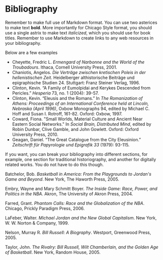 # Bibliography

Remember to make full use of Markdown format. You can use two asterices to
make text **bold**. More importantly for Chicago Style format, you should use
a single astrix to make text *italicized*, which you should use for book
titles. Remember to use Markdown to create links to any web resources in your
bibliography.

Below are a few examples

* Cheyette, Fredric L. *Ermengard of Narbonne and the World of the Troubadours*.  Ithaca, Cornell University Press, 2001.
* Chaniotis, Angelos. *Die Verträge zwischen kretischen Poleis in der hellenistischen Zeit*. Heidelberger althistorische Beiträge und epigraphische Studien 24. Stuttgart: Franz Steiner Verlag, 1996.
* Clinton, Kevin. “A Family of Eumolpidai and Kerykes Descended from Pericles.” *Hesperia* 73,  no. 1 (2004): 39-57.
* Clinton, Kevin. “Eleusis and the Romans.” In *The Romanization of Athens: Proceedings of an International Conference held at Lincoln, Nebraska (April 1996)*,  Oxbow Monographs 94, edited by Michael C. Hoff and Susan I. Rotroff, 161-82. Oxford: Oxbow, 1997.
* Coward, Fiona. "Small Worlds, Material Culture and Ancient Near Eastern Social Networks." In *Social Brain, Distributed Mind*, edited by Robin Dunbar, Clive Gamble, and John Gowlett. Oxford: Oxford University Press, 2010.
* Geagan, Daniel. “The Great Catalogue from the City Eleusinion.” *Zeitschrift für Papyrologie und Epigrafik 33* (1979): 93-115.

If you want, you can break your bibliography into different sections, for example, one section for traditional historiography, and another for digitally related works. You do not have to do this though.

Batchelor, Bob. *Basketball in America: From the Playgrounds to Jordan's Game and Beyond*. New York, The Haworth Press, 2005.

Embry, Wayne and Mary Schmitt Boyer. *The Inside Game: Race, Power, and Politics in the NBA*. Akron, The University of Akron Press, 2004.

Farred, Grant. *Phantom Calls: Race and the Globalization of the NBA*. Chicago, Prickly Paradigm Press, 2006.

LaFeber, Walter. *Michael Jordan and the New Global Capitalism*. New York, W. W. Norton & Company, 1999.

Nelson, Murray R. *Bill Russell: A Biography*. Westport, Greenwood Press, 2005.

Taylor, John. *The Rivalry: Bill Russell, Wilt Chamberlain, and the Golden Age of Basketball*. New York, Random House, 2005.
